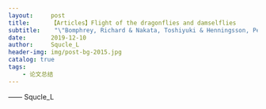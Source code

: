 ```yaml
---
layout:     post
title:      【Articles】Flight of the dragonflies and damselflies
subtitle:    "\"Bomphrey, Richard & Nakata, Toshiyuki & Henningsson, Per & Lin, Huai-Ti. (2016). Flight of the dragonflies and damselflies. Philosophical Transactions of the Royal Society of London B: Biological Sciences. 371. 10.1098/rstb.2015.0389. \""
date:       2019-12-10
author:     Squcle_L
header-img: img/post-bg-2015.jpg
catalog: true
tags:
    - 论文总结
---
```



—— Squcle_L
